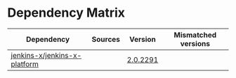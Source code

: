# Dependency Matrix

Dependency | Sources | Version | Mismatched versions
---------- | ------- | ------- | -------------------
[jenkins-x/jenkins-x-platform](https://github.com/jenkins-x/jenkins-x-platform) |  | [2.0.2291](https://github.com/jenkins-x/jenkins-x-platform/releases/tag/v2.0.2291) | 
